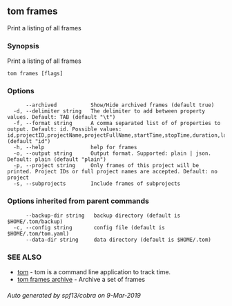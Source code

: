 ## tom frames

Print a listing of all frames

### Synopsis

Print a listing of all frames

```
tom frames [flags]
```

### Options

```
      --archived           Show/Hide archived frames (default true)
  -d, --delimiter string   The delimiter to add between property values. Default: TAB (default "\t")
  -f, --format string      A comma separated list of of properties to output. Default: id. Possible values: id,projectID,projectName,projectFullName,startTime,stopTime,duration,lastUpdated,notes,tagIDs,archived (default "id")
  -h, --help               help for frames
  -o, --output string      Output format. Supported: plain | json. Default: plain (default "plain")
  -p, --project string     Only frames of this project will be printed. Project IDs or full project names are accepted. Default: no project
  -s, --subprojects        Include frames of subprojects
```

### Options inherited from parent commands

```
      --backup-dir string   backup directory (default is $HOME/.tom/backup)
  -c, --config string       config file (default is $HOME/.tom/tom.yaml)
      --data-dir string     data directory (default is $HOME/.tom)
```

### SEE ALSO

* [tom](tom.md)	 - tom is a command line application to track time.
* [tom frames archive](tom_frames_archive.md)	 - Archive a set of frames

###### Auto generated by spf13/cobra on 9-Mar-2019
